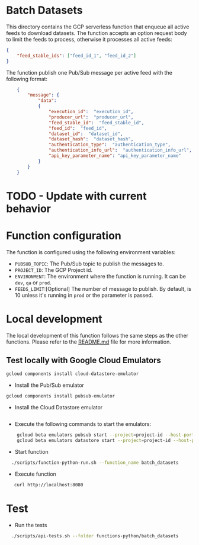 # Batch Datasets
This directory contains the GCP serverless function that enqueue all active feeds to download datasets.
The function accepts an option request body to limit the feeds to process, otherwise it processes all active feeds:
```json
{
    "feed_stable_ids": ["feed_id_1", "feed_id_2"]
}
```

The function publish one Pub/Sub message per active feed with the following format:
```json
    {
        "message": {
            "data": 
            {
                "execution_id":  "execution_id",
                "producer_url":  "producer_url",
                "feed_stable_id":  "feed_stable_id",
                "feed_id":  "feed_id",
                "dataset_id":  "dataset_id",
                "dataset_hash":  "dataset_hash",
                "authentication_type":  "authentication_type",
                "authentication_info_url":  "authentication_info_url",
                "api_key_parameter_name": "api_key_parameter_name"
            }            
        }
    }
``` 
# TODO - Update with current behavior

# Function configuration
The function is configured using the following environment variables:
- `PUBSUB_TOPIC`: The Pub/Sub topic to publish the messages to.
- `PROJECT_ID`: The GCP Project id. 
- `ENVIRONMENT`: The environment where the function is running. It can be `dev`, `qa` or `prod`.
- `FEEDS_LIMIT`:[Optional] The number of message to publish. By default, is 10 unless it's running in `prod` or the parameter is passed.

# Local development
The local development of this function follows the same steps as the other functions. Please refer to the [README.md](../README.md) file for more information.

## Test locally with Google Cloud Emulators

```bash
gcloud components install cloud-datastore-emulator
```

- Install the Pub/Sub emulator
```bash
gcloud components install pubsub-emulator
```
- Install the Cloud Datastore emulator
```bash

```

- Execute the following commands to start the emulators:
```bash
    gcloud beta emulators pubsub start --project=project-id --host-port='localhost:8043'
    gcloud beta emulators datastore start --project=project-id --host-port='localhost:8044'
```
- Start function
```bash
  ./scripts/function-python-run.sh --function_name batch_datasets
```
- Execute function
```bash
   curl http://localhost:8080
```

# Test
- Run the tests
```bash
  ./scripts/api-tests.sh --folder functions-python/batch_datasets 
```